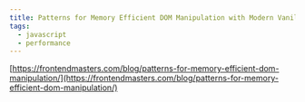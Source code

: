 ```yaml
---
title: Patterns for Memory Efficient DOM Manipulation with Modern Vanilla JavaScript
tags:
  - javascript
  - performance
---
```


[https://frontendmasters.com/blog/patterns-for-memory-efficient-dom-manipulation/](https://frontendmasters.com/blog/patterns-for-memory-efficient-dom-manipulation/)
